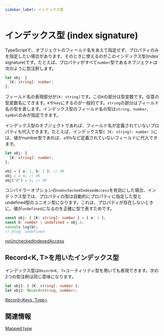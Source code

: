 ```yaml
---
sidebar_label: インデックス型
---
```


# インデックス型 (index signature)

TypeScriptで、オブジェクトのフィールド名をあえて指定せず、プロパティのみを指定したい場合があります。そのときに使えるのがこのインデックス型(index signature)です。たとえば、プロパティがすべて`number`型であるオブジェクトは次のように型注釈します。

```ts twoslash
let obj: {
  [K: string]: number;
};
```

フィールド名の表現部分が`[K: string]`です。この`K`の部分は型変数です。任意の型変数名にできます。`K`や`key`にするのが一般的です。`string`の部分はフィールド名の型を表します。インデックス型のフィールド名の型は`string`、`number`、`symbol`のみが指定できます。

インデックス型のオブジェクトであれば、フィールド名が定義されていないプロパティも代入できます。たとえば、インデックス型`{ [K: string]: number }`には、値がnumber型であれば、`a`や`b`など定義されていないフィールドに代入できます。

```ts twoslash
let obj: {
  [K: string]: number;
};

obj = { a: 1, b: 2 }; // OK
obj.c = 4; // OK
obj["d"] = 5; // OK
```

コンパイラーオプションの`noUncheckedIndexedAccess`を有効にした場合、インデックス型では、プロパティの型は自動的にプロパティに指定した型とundefined型のユニオン型になります。これは、プロパティが存在しないときに、値が`undefined`になるのを正確に型で表すためです。

```ts twoslash
const obj: { [K: string]: number } = { a: 1 };
const b: number | undefined = obj.b;
console.log(b);
// @log: undefined
```

[noUncheckedIndexedAccess](../../tsconfig/nouncheckedindexedaccess.md)

## Record&lt;K, T>を用いたインデックス型

インデックス型は`Record<K, T>`ユーティリティ型を用いても表現できます。次の2つの型注釈は同じ意味になります。

```ts twoslash
let obj1: { [K: string]: number };
let obj2: Record<string, number>;
```

[Record&lt;Keys, Type>](../../type-reuse/utility-types/record.md)

## 関連情報

[Mapped type](../../type-reuse/mapped-types.md)

